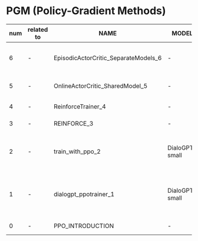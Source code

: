 # PGM (Policy-Gradient Methods)

| num | related to | NAME | MODEL | توضیحات |
| -- | -- | -- | -- | -- |
| 6 | - | EpisodicActorCritic_SeparateModels_6 | - | پیاده سازی ورژن اپیزودیک الگوریتم actor-critic با مدل های کاملا جدا |
| 5 | - | OnlineActorCritic_SharedModel_5 | - | پیاده سازی ورژن آنلاین الگوریتم Actor-critic |
| 4 | - | ReinforceTrainer_4 | - | ReinforceTrainer پیاده سازی کلاس |
| 3 | - | REINFORCE_3 | - | reinforce پیاده سازی الگوریتم |
| 2 | - | train_with_ppo_2 | DialoGPT-small | برای فاین تیون مدل از پیش آموزش دیده ppotrainer پیاده سازی کلاس |
| 1 | - | dialogpt_ppotrainer_1 | DialoGPT-small | برای فاین تیون مدل از پیش آموزش دیده با تعریف **محیط** ppotrainer پیاده سازی کلاس |
| 0 | - | PPO_INTRODUCTION | - | ppo معرفی الگوریتم |




